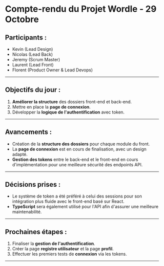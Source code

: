# **Compte-rendu du Projet Wordle - 29 Octobre**

## **Participants :**
- Kevin (Lead Design)
- Nicolas (Lead Back)
- Jeremy (Scrum Master)
- Laurent (Lead Front)
- Florent (Product Owner & Lead Devops)

---

## **Objectifs du jour :**
1. **Améliorer la structure** des dossiers front-end et back-end.
2. Mettre en place la **page de connexion**.
3. Développer la **logique de l'authentification** avec token.

---

## **Avancements :**
- Création de la **structure des dossiers** pour chaque module du front.
- La **page de connexion** est en cours de finalisation, avec un design adapté.
- **Gestion des tokens** entre le back-end et le front-end en cours d'implémentation pour une meilleure sécurité des endpoints API.

---

## **Décisions prises :**
- Le système de token a été préféré à celui des sessions pour son intégration plus fluide avec le front-end basé sur React.
- **TypeScript** sera également utilisé pour l'API afin d'assurer une meilleure maintenabilité.

---

## **Prochaines étapes :**
1. Finaliser la **gestion de l'authentification**.
2. Créer la page **registre utilisateur** et la page **profil**.
3. Effectuer les premiers tests de **connexion** via les tokens.

---